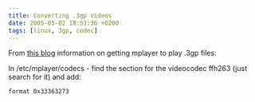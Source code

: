 ```yaml
---
title: Converting .3gp videos
date: 2005-05-02 18:53:36 +0200
tags: [linux, 3gp, codec]
---
```


From [this blog](http://blog.chris.de/archives/22_Nokias_3gp_Files.html) information on getting mplayer to play .3gp files:

In /etc/mplayer/codecs - find the section for the videocodec ffh263 (just search for it) and add:

```text
format 0x33363273
```
